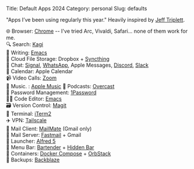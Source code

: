 Title: Default Apps 2024
Category: personal
Slug: defaults

"Apps I’ve been using regularly this year." Heavily inspired by [Jeff Triplett](https://jefftriplett.com/2023/default-apps-2023/).

🌐 Browser: [Chrome](https://www.google.com/chrome/) -- I've tried Arc, Vivaldi, Safari... none of them work for me.  
🔍 Search: [Kagi](https://kagi.com)  
📝 Writing: [Emacs](https://www.gnu.org/software/emacs/)  
📁 Cloud File Storage: Dropbox + [Syncthing](https://syncthing.net)  
💬 Chat: [Signal](), [WhatsApp](), Apple Messages, [Discord](https://discord.com/), [Slack](https://slack.com/)  
📆 Calendar: Apple Calendar  
📹 Video Calls: [Zoom](https://zoom.us)  
🎵 Music. : [Apple Music](https://www.apple.com/apple-music/)
🎤 Podcasts: [Overcast](https://overcast.fm)  
🔐 Password Management: [1Password](https://1password.com/)  
🧑‍💻 Code Editor: [Emacs](https://www.gnu.org/software/emacs/)  
🗃️ Version Control: [Magit](https://magit.vc)  
🐚 Terminal: [iTerm2](https://iterm2.com)  
✈️ VPN: [Tailscale](https://tailscale.com)  
📨 Mail Client: [MailMate](https://freron.com/) (Gmail only)  
📮 Mail Server: [Fastmail](https://www.fastmail.com)  + Gmail  
🚀 Launcher: [Alfred 5](https://www.alfredapp.com)  
👔 Menu Bar: [Bartender](https://www.macbartender.com) + [Hidden Bar](https://github.com/dwarvesf/hidden)  
🤖 Containers: [Docker Compose](https://www.docker.com) + [OrbStack](https://orbstack.dev)  
🎒 Backups: [Backblaze](https://www.backblaze.com)

